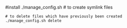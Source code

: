 #install
     ./manage_config.sh # to create symlink files

    # to delete files which have previously been created
    ./manage_config.sh delete
